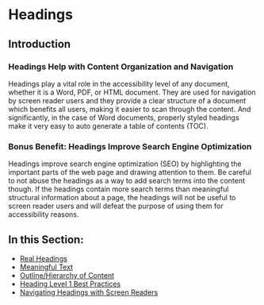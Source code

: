 # Headings

## Introduction

### Headings Help with Content Organization and Navigation

Headings play a vital role in the accessibility level of any document, whether it is a Word, PDF, or HTML document. They are used for navigation by screen reader users and they provide a clear structure of a document which benefits all users, making it easier to scan through the content. And significantly, in the case of Word documents, properly styled headings make it very easy to auto generate a table of contents (TOC).

### Bonus Benefit: Headings Improve Search Engine Optimization

Headings improve search engine optimization (SEO) by highlighting the important parts of the web page and drawing attention to them. Be careful to not abuse the headings as a way to add search terms into the content though. If the headings contain more search terms than meaningful structural information about a page, the headings will not be useful to screen reader users and will defeat the purpose of using them for accessibility reasons.

## In this Section:

- [Real Headings](real-headings.md)
- [Meaningful Text](meaningful-text.md)
- [Outline/Hierarchy of Content](outline-and-hierarchy-of-content.md)
- [Heading Level 1 Best Practices](h1-best-practices.md)
- [Navigating Headings with Screen Readers](navigating-headings-with-screen-readers.md)
